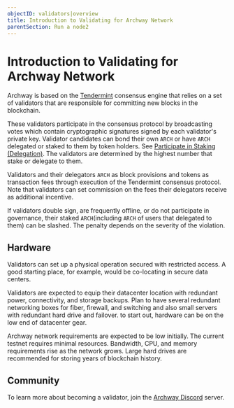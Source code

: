 ```yaml
---
objectID: validators|overview
title: Introduction to Validating for Archway Network
parentSection: Run a node2
---
```


# Introduction to Validating for Archway Network

Archway is based on the [Tendermint](https://github.com/tendermint/tendermint/tree/master/docs/introduction) consensus engine that relies on a set of validators that are responsible for committing new blocks in the blockchain.

These validators participate in the consensus protocol by broadcasting votes which contain cryptographic signatures signed by each validator's private key. Validator candidates can bond their own `ARCH` or have `ARCH` delegated or staked to them by token holders. See [Participate in Staking (Delegation)](/community/staking#delegating). The validators are determined by the highest number that stake or delegate to them.

Validators and their delegators `ARCH` as block provisions and tokens as transaction fees through execution of the Tendermint consensus protocol. Note that validators can set commission on the fees their delegators receive as additional incentive.

If validators double sign, are frequently offline, or do not participate in governance, their staked `ARCH`(including `ARCH` of users that delegated to them) can be slashed. The penalty depends on the severity of the violation.

## Hardware

Validators can set up a physical operation secured with restricted access. A good starting place, for example, would be co-locating in secure data centers.

Validators are expected to equip their datacenter location with redundant power, connectivity, and storage backups. Plan to have several redundant networking boxes for fiber, firewall, and switching and also small servers with redundant hard drive and failover. to start out, hardware can be on the low end of datacenter gear.

Archway network requirements are expected to be low initially. The current testnet requires minimal resources. Bandwidth, CPU, and memory requirements rise as the network grows. Large hard drives are recommended for storing years of blockchain history.

<!-- ## Set Up a Website

Set up a dedicated validator's website and signal your intention to become a validator on our [forum](https://forum.cosmos.network/t/validator-candidates-websites/127/3). This is important since delegators will want to have information about the entity they are delegating their Atoms to. -->

## Community

To learn more about becoming a validator, join the [Archway Discord](https://discord.gg/5FVvx3WGfa) server.

